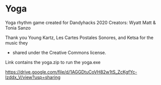 # Yoga
Yoga rhythm game created for Dandyhacks 2020
Creators: Wyatt Matt & Tonia Sanzo


Thank you Young Kartz, Les Cartes Postales Sonores, and Ketsa for the music they
* shared under the Creative Commons license.

Link contains the yoga.zip to run the yoga.exe

https://drive.google.com/file/d/1AGGDtuCoVH82w1tS_ZcKgfYc-Izddx_V/view?usp=sharing
